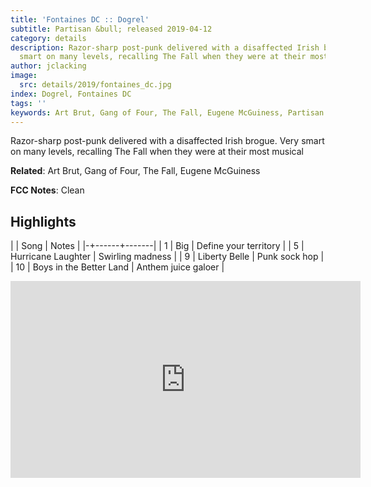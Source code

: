 ```yaml
---
title: 'Fontaines DC :: Dogrel'
subtitle: Partisan &bull; released 2019-04-12
category: details
description: Razor-sharp post-punk delivered with a disaffected Irish brogue. Very
  smart on many levels, recalling The Fall when they were at their most musical
author: jclacking
image:
  src: details/2019/fontaines_dc.jpg
index: Dogrel, Fontaines DC
tags: ''
keywords: Art Brut, Gang of Four, The Fall, Eugene McGuiness, Partisan
---
```

Razor-sharp post-punk delivered with a disaffected Irish brogue. Very smart on many levels, recalling The Fall when they were at their most musical<!--more-->

**Related**: Art Brut, Gang of Four, The Fall, Eugene McGuiness

**FCC Notes**: Clean

## Highlights

| | Song | Notes |
|-+------+-------|
| 1 | Big | Define your territory |
| 5 | Hurricane Laughter | Swirling madness |
| 9 | Liberty Belle | Punk sock hop |
| 10 | Boys in the Better Land | Anthem juice galoer |

<div class="tlo-detail-video"><iframe width="560" height="315" src="https://www.youtube.com/embed/aiLk6G5N-3Y" frameborder="0" allow="autoplay; encrypted-media" allowfullscreen></iframe></div>

